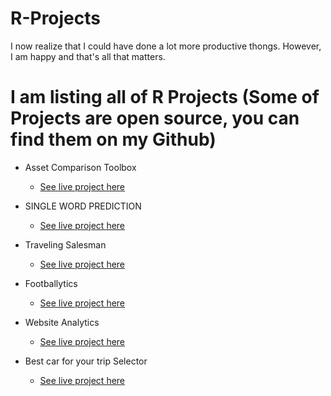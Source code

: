 # R-Projects
I now realize that I could have done a lot more productive thongs. However, I am happy and that's all that matters.

# I am listing all of R Projects (Some of Projects are open source, you can find them on my Github)


- Asset Comparison Toolbox  
   - [See live project here](https://azharmithani.shinyapps.io/azzy-financial-asset-tool/)
   
- SINGLE WORD PREDICTION                                    
   - [See live project here](https://azharmithani.shinyapps.io/azzy-ngrams/)
   
- Traveling Salesman                                    
   - [See live project here](https://azharmithani.shinyapps.io/azzy-salesman/)
 
- Footballytics
   - [See live project here](https://azharmithanii.shinyapps.io/azzy-footballytics/)
       
- Website Analytics                                    
   - [See live project here](https://azharmithani.shinyapps.io/azharmithaniweb/)
   
- Best car for your trip Selector                                    
   - [See live project here](https://azharmithani.shinyapps.io/FinalAssign/)      
   


   
    
   
   

   

